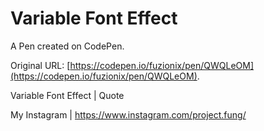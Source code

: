 # Variable Font Effect

A Pen created on CodePen.

Original URL: [https://codepen.io/fuzionix/pen/QWQLeOM](https://codepen.io/fuzionix/pen/QWQLeOM).

Variable Font Effect | Quote

My Instagram | https://www.instagram.com/project.fung/
